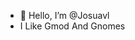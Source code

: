 - 👋 Hello, I’m @Josuavl
- I Like Gmod And Gnomes

<!---
Josuavl/Josuavl is a ✨ special ✨ repository because its `README.md` (this file) appears on your GitHub profile.
You can click the Preview link to take a look at your changes.
--->
